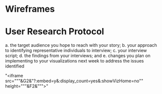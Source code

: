 # Wireframes



# User Research Protocol

a. the target audience you hope to reach with your story; 
b. your approach to identifying representative individuals to interview; 
c. your interview script; 
d. the findings from your interviews; and 
e. changes you plan on implementing to your visualizations next week to address the issues identified

"<iframe src="""&G2&"?:embed=y&:display_count=yes&:showVizHome=no"" height="""&F2&"""></iframe>"

